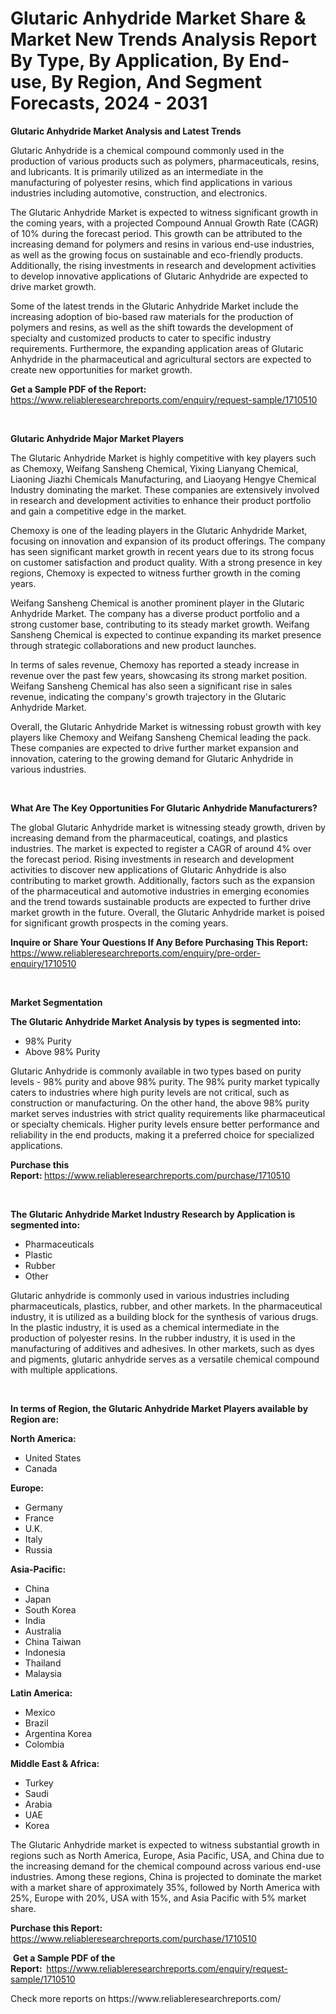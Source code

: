 <p><h1>Glutaric Anhydride Market Share & Market New Trends Analysis Report By Type, By Application, By End-use, By Region, And Segment Forecasts, 2024 - 2031</h1></p><p><strong>Glutaric Anhydride Market Analysis and Latest Trends</strong></p>
<p><p>Glutaric Anhydride is a chemical compound commonly used in the production of various products such as polymers, pharmaceuticals, resins, and lubricants. It is primarily utilized as an intermediate in the manufacturing of polyester resins, which find applications in various industries including automotive, construction, and electronics.</p><p>The Glutaric Anhydride Market is expected to witness significant growth in the coming years, with a projected Compound Annual Growth Rate (CAGR) of 10% during the forecast period. This growth can be attributed to the increasing demand for polymers and resins in various end-use industries, as well as the growing focus on sustainable and eco-friendly products. Additionally, the rising investments in research and development activities to develop innovative applications of Glutaric Anhydride are expected to drive market growth.</p><p>Some of the latest trends in the Glutaric Anhydride Market include the increasing adoption of bio-based raw materials for the production of polymers and resins, as well as the shift towards the development of specialty and customized products to cater to specific industry requirements. Furthermore, the expanding application areas of Glutaric Anhydride in the pharmaceutical and agricultural sectors are expected to create new opportunities for market growth.</p></p>
<p><strong>Get a Sample PDF of the Report:&nbsp;</strong> <a href="https://www.reliableresearchreports.com/enquiry/request-sample/1710510">https://www.reliableresearchreports.com/enquiry/request-sample/1710510</a></p>
<p>&nbsp;</p>
<p><strong>Glutaric Anhydride Major Market Players</strong></p>
<p><p>The Glutaric Anhydride Market is highly competitive with key players such as Chemoxy, Weifang Sansheng Chemical, Yixing Lianyang Chemical, Liaoning Jiazhi Chemicals Manufacturing, and Liaoyang Hengye Chemical Industry dominating the market. These companies are extensively involved in research and development activities to enhance their product portfolio and gain a competitive edge in the market.</p><p>Chemoxy is one of the leading players in the Glutaric Anhydride Market, focusing on innovation and expansion of its product offerings. The company has seen significant market growth in recent years due to its strong focus on customer satisfaction and product quality. With a strong presence in key regions, Chemoxy is expected to witness further growth in the coming years.</p><p>Weifang Sansheng Chemical is another prominent player in the Glutaric Anhydride Market. The company has a diverse product portfolio and a strong customer base, contributing to its steady market growth. Weifang Sansheng Chemical is expected to continue expanding its market presence through strategic collaborations and new product launches.</p><p>In terms of sales revenue, Chemoxy has reported a steady increase in revenue over the past few years, showcasing its strong market position. Weifang Sansheng Chemical has also seen a significant rise in sales revenue, indicating the company's growth trajectory in the Glutaric Anhydride Market.</p><p>Overall, the Glutaric Anhydride Market is witnessing robust growth with key players like Chemoxy and Weifang Sansheng Chemical leading the pack. These companies are expected to drive further market expansion and innovation, catering to the growing demand for Glutaric Anhydride in various industries.</p></p>
<p>&nbsp;</p>
<p><strong>What Are The Key Opportunities For Glutaric Anhydride Manufacturers?</strong></p>
<p><p>The global Glutaric Anhydride market is witnessing steady growth, driven by increasing demand from the pharmaceutical, coatings, and plastics industries. The market is expected to register a CAGR of around 4% over the forecast period. Rising investments in research and development activities to discover new applications of Glutaric Anhydride is also contributing to market growth. Additionally, factors such as the expansion of the pharmaceutical and automotive industries in emerging economies and the trend towards sustainable products are expected to further drive market growth in the future. Overall, the Glutaric Anhydride market is poised for significant growth prospects in the coming years.</p></p>
<p><strong>Inquire or Share Your Questions If Any Before Purchasing This Report:</strong> <a href="https://www.reliableresearchreports.com/enquiry/pre-order-enquiry/1710510">https://www.reliableresearchreports.com/enquiry/pre-order-enquiry/1710510</a></p>
<p>&nbsp;</p>
<p><strong>Market Segmentation</strong></p>
<p><strong>The Glutaric Anhydride Market Analysis by types is segmented into:</strong></p>
<p><ul><li>98% Purity</li><li>Above 98% Purity</li></ul></p>
<p><p>Glutaric Anhydride is commonly available in two types based on purity levels - 98% purity and above 98% purity. The 98% purity market typically caters to industries where high purity levels are not critical, such as construction or manufacturing. On the other hand, the above 98% purity market serves industries with strict quality requirements like pharmaceutical or specialty chemicals. Higher purity levels ensure better performance and reliability in the end products, making it a preferred choice for specialized applications.</p></p>
<p><strong>Purchase this Report:&nbsp;</strong><a href="https://www.reliableresearchreports.com/purchase/1710510">https://www.reliableresearchreports.com/purchase/1710510</a></p>
<p>&nbsp;</p>
<p><strong>The Glutaric Anhydride Market Industry Research by Application is segmented into:</strong></p>
<p><ul><li>Pharmaceuticals</li><li>Plastic</li><li>Rubber</li><li>Other</li></ul></p>
<p><p>Glutaric anhydride is commonly used in various industries including pharmaceuticals, plastics, rubber, and other markets. In the pharmaceutical industry, it is utilized as a building block for the synthesis of various drugs. In the plastic industry, it is used as a chemical intermediate in the production of polyester resins. In the rubber industry, it is used in the manufacturing of additives and adhesives. In other markets, such as dyes and pigments, glutaric anhydride serves as a versatile chemical compound with multiple applications.</p></p>
<p>&nbsp;</p>
<p><strong>In terms of Region, the Glutaric Anhydride Market Players available by Region are:</strong></p>
<p>
    <p> <strong> North America: </strong>
        <ul>
            <li>United States</li>
            <li>Canada</li>
        </ul>
        </p> 
    <p> <strong> Europe: </strong>
        <ul>
            <li>Germany</li>
            <li>France</li>
            <li>U.K.</li>
            <li>Italy</li>
            <li>Russia</li>
        </ul>
        </p> 
    <p> <strong> Asia-Pacific: </strong>
        <ul>
            <li>China</li>
            <li>Japan</li>
            <li>South Korea</li>
            <li>India</li>
            <li>Australia</li>
            <li>China Taiwan</li>
            <li>Indonesia</li>
            <li>Thailand</li>
            <li>Malaysia</li>
        </ul>
        </p> 
    <p> <strong> Latin America: </strong>
        <ul>
            <li>Mexico</li>
            <li>Brazil</li>
            <li>Argentina Korea</li>
            <li>Colombia</li>
        </ul>
        </p> 
    <p> <strong> Middle East & Africa: </strong>
        <ul>
            <li>Turkey</li>
            <li>Saudi</li>
            <li>Arabia</li>
            <li>UAE</li>
            <li>Korea</li>
        </ul>
    </p>
    </p>
<p><p>The Glutaric Anhydride market is expected to witness substantial growth in regions such as North America, Europe, Asia Pacific, USA, and China due to the increasing demand for the chemical compound across various end-use industries. Among these regions, China is projected to dominate the market with a market share of approximately 35%, followed by North America with 25%, Europe with 20%, USA with 15%, and Asia Pacific with 5% market share.</p></p>
<p><strong>Purchase this Report: </strong><a href="https://www.reliableresearchreports.com/purchase/1710510">https://www.reliableresearchreports.com/purchase/1710510</a></p>
<p>&nbsp;<strong>Get a Sample PDF of the Report:&nbsp;&nbsp;</strong><a href="https://www.reliableresearchreports.com/enquiry/request-sample/1710510">https://www.reliableresearchreports.com/enquiry/request-sample/1710510</a></p>
<p><strong></strong></p>
<p>Check more reports on https://www.reliableresearchreports.com/</p>